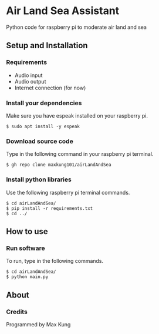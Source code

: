 # Air Land Sea Assistant
Python code for raspberry pi to moderate air land and sea

## Setup and Installation
### Requirements
* Audio input
* Audio output
* Internet connection (for now)

### Install your dependencies
Make sure you have espeak installed on your raspberry pi.
```
$ sudo apt install -y espeak
```

### Download source code
Type in the following command in your raspberry pi terminal.
```
$ gh repo clone maxkung101/airLandAndSea
```

### Install python libraries
Use the following raspberry pi terminal commands.
```
$ cd airLandAndSea/
$ pip install -r requirements.txt
$ cd ../
```

## How to use
### Run software
To run, type in the following commands.
```
$ cd airLandAndSea/
$ python main.py
```

## About
### Credits
Programmed by Max Kung
